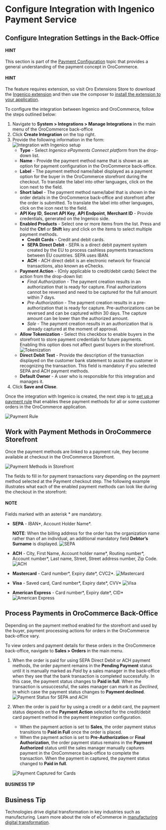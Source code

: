 <a id="user-guide-payment-payment-providers-overview-ingenico"></a>

# Configure Integration with Ingenico Payment Service

## Configure Integration Settings in the Back-Office

#### HINT
This section is part of the [Payment Configuration](../../../../../concept-guides/administration/payment-configuration/index.md#user-guide-payment) topic that provides a general understanding of the payment concept in OroCommerce.

#### HINT
The feature requires extension, so visit Oro Extensions Store to download the <a href="https://marketplace.oroinc.com/orocommerce/extension/ingenico-epayments-bundle/" target="_blank">Ingenico extension</a> and then use the composer to [install the extension to your application](../../../../../../backend/extension/install-extension.md#cookbook-extensions-composer).

To configure the integration between Ingenico and OroCommerce, follow the steps outlined below:

1. Navigate to **System > Integrations > Manage Integrations** in the main menu of the OroCommerce back-office
2. Click **Create Integration** on the top right.
3. Provide the following information in the form:
   ![Integration with Ingenico setup](user/img/system/integrations/ingenico/integration.png)
   * **Type** - Select *Ingenico ePayments Connect platform* from the drop-down list.
   * **Name** - Provide the payment method name that is shown as an option for payment configuration in the OroCommerce back-office.
   * **Label** - The payment method name/label displayed as a payment option for the buyer in the OroCommerce storefront during the checkout. To translate the label into other languages, click on the icon next to the field.
   * **Short label** - The payment method name/label that is shown in the order details in the OroCommerce back-office and storefront after the order is submitted. To translate the label into other languages, click on the icon next to the field.
   * **API Key ID**, **Secret API Key**, **API Endpoint**, **Merchant ID** - Provide credentials, generated on the Ingenico side.
   * **Enabled Products** - Select one or more items from the list. Press and hold the **Ctrl** or **Shift** key and click on the items to select multiple payment methods.
     * **Credit Cards** - Credit and debit cards.
     * **SEPA Direct Debit** - SEPA is a direct debit payment system created by the EU to process cashless payments transactions between EU countries. SEPA uses IBAN.
     * **ACH** -  ACH direct debit is an electronic network for financial transactions, also known as eChecks.
   * **Payment Action** - (Only applicable to credit/debit cards) Select the action from the drop-down list:
     * *Final Authorization* - The payment creation results in an authorization that is ready for capture. Final authorizations cannot be reversed and need to be captured for the full amount within 7 days.
     * *Pre-Authorization* - The payment creation results in a pre-authorization that is ready for capture. Pre-authorizations can be reversed and can be captured within 30 days. The capture amount can be lower than the authorized amount.
     * *Sale* - The payment creation results in an authorization that is already captured at the moment of approval.
   * **Allow Tokenization** - Select this checkbox to enable buyers in the storefront to store payment credentials for future payments. Enabling this option does not affect guest buyers in the storefront.
     ![Tokenization](user/img/system/integrations/ingenico/tokenization.png)
   * **Direct Debit Text** - Provide the description of the transaction displayed on the customer bank statement to assist the customer in recognizing the transaction. This field is mandatory if you selected SEPA and ACH payment methods.
   * **Default Owner** - A user who is responsible for this integration and manages it.
4. Click **Save and Close**.

Once the integration with Ingenico is created, the next step is to [set up a payment rule](../../../payment-rules/index.md#sys-payment-rules) that enables these payment methods for all or some customer orders in the OroCommerce application.

![Payment Rule](user/img/system/integrations/ingenico/payment-rule-add-method.png)

## Work with Payment Methods in OroCommerce Storefront

Once the payment methods are linked to a payment rule, they become available at checkout in the OroCommerce Storefront.

![Payment Methods in Storefront](user/img/system/integrations/ingenico/payment-methods-storefront.png)

The fields to fill in for payment transactions vary depending on the payment method selected at the Payment checkout step. The following example illustrates what each of the enabled payment methods can look like during the checkout in the storefront:

#### NOTE
Fields marked with an asterisk \* are mandatory.

* **SEPA** - IBAN\*, Account Holder Name\*.

  **NOTE**: When the billing address for the order has the organization name rather than of an individual, an additional mandatory field **Debtor’s Surname** is displayed.
  ![SEPA](user/img/system/integrations/ingenico/sepa.png)
* **ACH** - City, First Name, Account holder name\*, Routing number\*, Account number\*, Last name, Street, Street address number, Zip Code.
  ![ACH](user/img/system/integrations/ingenico/ach.png)
* **Mastercard** - Card number\*, Expiry date\*, CVC2\*.
  ![Mastercard](user/img/system/integrations/ingenico/mastercard.png)
* **Visa** - Saved card, Card number\*, Expiry date\*, CVV\*
  ![Visa](user/img/system/integrations/ingenico/visa.png)
* **American Express** - Card number\*, Expiry date\*, CID\*
  ![American Express](user/img/system/integrations/ingenico/american-express.png)

## Process Payments in OroCommerce Back-Office

Depending on the payment method enabled for the storefront and used by the buyer, payment processing actions for orders in the OroCommerce back-office vary.

To view orders and payment details for these orders in the OroCommerce back-office, navigate to **Sales > Orders** in the main menu.

1. When the order is paid for using SEPA Direct Debit or ACH payment methods, the order payment remains in the **Pending Payment** status until it is manually marked as *Paid* by a sales manager in the back-office when they see that the bank transaction is completed successfully. In this case, the payment status changes to **Paid in full**. When the transaction is unsuccessful, the sales manager can mark it as *Declined*, in which case the payment status changes to **Payment declined**.
   ![Payment Status for SEPA and ACH](user/img/system/integrations/ingenico/payment-status-sepa-ach.png)
2. When the order is paid for by using a credit or a debit card, the payment status depends on the **Payment Action** selected for the credit/debit card payment method in the payment integration configuration.
   * When the payment action is set to **Sales**, the order payment status transitions to **Paid in Full** once the order is placed.
   * When the payment action is set to **Pre-Authorization** or **Final Authorization**, the order payment status remains in the **Payment Authorized** status until the sales manager manually captures payment in the OroCommerce back-office to complete the transaction. When the payment in captured, the payment status changed to **Paid in full**.

   ![Payment Captured for Cards](user/img/system/integrations/ingenico/payment-capture.png)

#### BUSINESS TIP
## Business Tip

Technologies drive digital transformation in key industries such as manufacturing. Learn more about the role of eCommerce in <a href="https://oroinc.com/b2b-ecommerce/blog/digital-transformation-in-manufacturing/" target="_blank">manufacturing digital transformation</a>.
